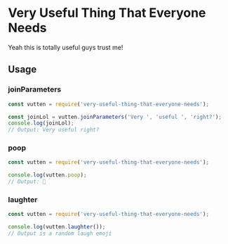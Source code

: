 # Very Useful Thing That Everyone Needs

Yeah this is totally useful guys trust me!

## Usage

### joinParameters
```js
const vutten = require('very-useful-thing-that-everyone-needs');

const joinLol = vutten.joinParameters('Very ', 'useful ', 'right?');
console.log(joinLol);
// Output: Very useful right?
```

### poop
```js
const vutten = require('very-useful-thing-that-everyone-needs');

console.log(vutten.poop);
// Output: 💩
```

### laughter
```js
const vutten = require('very-useful-thing-that-everyone-needs');

console.log(vutten.laughter());
// Output is a random laugh emoji
```